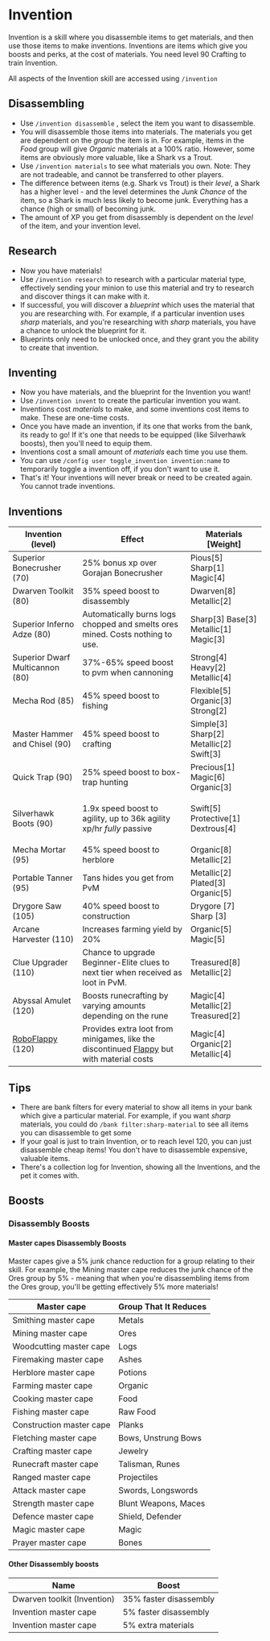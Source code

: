 # Invention



Invention is a skill where you disassemble items to get materials, and then use those items to make inventions. Inventions are items which give you boosts and perks, at the cost of materials. You need level 90 Crafting to train Invention.

All aspects of the Invention skill are accessed using `/invention`

## Disassembling

* Use `/invention disassemble` , select the item you want to disassemble.
* You will disassemble those items into materials. The materials you get are dependent on the _group_ the item is in. For example, items in the _Food_ group will give _Organic_ materials at a 100% ratio. However, some items are obviously more valuable, like a Shark vs a Trout.
* Use `/invention materials` to see what materials you own. Note: They are not tradeable, and cannot be transferred to other players.
* The difference between items (e.g. Shark vs Trout) is their _level_, a Shark has a higher level - and the level determines the _Junk Chance_ of the item, so a Shark is much less likely to become junk. Everything has a chance (high or small) of becoming junk.
* The amount of XP you get from disassembly is dependent on the _level_ of the item, and your invention level.



## Research

* Now you have materials!&#x20;
* Use `/invention research` to research with a particular material type, effectively sending your minion to use this material and try to research and discover things it can make with it.
* If successful, you will discover a _blueprint_ which uses the material that you are researching with. For example, if a particular invention uses _sharp_ materials, and you're researching with _sharp_ materials, you have a chance to unlock the blueprint for it.
* Blueprints only need to be unlocked once, and they grant you the ability to create that invention.

## Inventing

* Now you have materials, and the blueprint for the Invention you want!
* Use `/invention invent` to create the particular invention you want.
* Inventions cost _materials_ to make, and some inventions cost items to make. These are one-time costs.
* Once you have made an invention, if its one that works from the bank, its ready to go! If it's one that needs to be equipped (like Silverhawk boosts), then you'll need to equip them.
* Inventions cost a small amount of _materials_ each time you use them.
* You can use `/config user toggle_invention invention:name` to temporarily toggle a invention off, if you don't want to use it.
* That's it! Your inventions will never break or need to be created again. You cannot trade inventions.

## Inventions

| Invention (level)                                 | Effect                                                                                                                                | Materials \[Weight]                           |
| ------------------------------------------------- | ------------------------------------------------------------------------------------------------------------------------------------- | --------------------------------------------- |
| Superior Bonecrusher (70)                         | 25% bonus xp over Gorajan Bonecrusher                                                                                                 | Pious\[5] Sharp\[1] Magic\[4]                 |
| Dwarven Toolkit (80)                              | 35% speed boost to disassembly                                                                                                        | Dwarven\[8] Metallic\[2]                      |
| Superior Inferno Adze (80)                        | Automatically burns logs chopped and smelts ores mined. Costs nothing to use.                                                         | Sharp\[3] Base\[3] Metallic\[1] Magic\[3]     |
| Superior Dwarf Multicannon (80)                   | 37%-65% speed boost to pvm when cannoning                                                                                             | Strong\[4] Heavy\[2] Metallic\[4]             |
| Mecha Rod (85)                                    | 45% speed boost to fishing                                                                                                            | Flexible\[5] Organic\[3] Strong\[2]           |
| Master Hammer and Chisel (90)                     | 45% speed boost to crafting                                                                                                           | Simple\[3] Sharp\[2] Metallic\[2] Swift\[3]   |
| Quick Trap (90)                                   | 25% speed boost to box-trap hunting                                                                                                   | Precious\[1] Magic\[6] Organic\[3]            |
| Silverhawk Boots (90)                             | 1.9x speed boost to agility, up to 36k agility xp/hr _fully_ passive                                                                  | <p>Swift[5] Protective[1] Dextrous[4]<br></p> |
| Mecha Mortar (95)                                 | 45% speed boost to herblore                                                                                                           | Organic\[8] Metallic\[2]                      |
| Portable Tanner (95)                              | Tans hides you get from PvM                                                                                                           | Metallic\[2] Plated\[3] Organic\[5]           |
| Drygore Saw (105)                                 | 40% speed boost to construction                                                                                                       | Drygore \[7] Sharp \[3]                       |
| Arcane Harvester (110)                            | Increases farming yield by 20%                                                                                                        | Organic\[5] Magic\[5]                         |
| Clue Upgrader (110)                               | Chance to upgrade Beginner-Elite clues to next tier when received as loot in PvM.                                                     | Treasured\[8] Metallic\[2]                    |
| Abyssal Amulet (120)                              | Boosts runecrafting by varying amounts depending on the rune                                                                          | Magic\[4] Metallic\[2] Treasured\[2]          |
| [RoboFlappy](../custom-items/pets.md#perks) (120) | Provides extra loot from minigames, like the discontinued [Flappy](../custom-items/pets.md#discontinued-pets) but with material costs | Magic\[4] Organic\[2] Metallic\[4]            |

## Tips

* There are bank filters for every material to show all items in your bank which give a particular material. For example, if you want _sharp_ materials, you could do `/bank filter:sharp-material` to see all items you can disassemble to get some
* If your goal is just to train Invention, or to reach level 120, you can just disassemble cheap items! You don't have to disassemble expensive, valuable items.
* There's a collection log for Invention, showing all the Inventions, and the pet it comes with.

## Boosts

### Disassembly Boosts

#### Master capes Disassembly Boosts

Master capes give a 5% junk chance reduction for a group relating to their skill. For example, the Mining master cape reduces the junk chance of the Ores group by 5% - meaning that when you're disassembling items from the Ores group, you'll be getting effectively 5% more materials!

| Master cape              | Group That It Reduces |
| ------------------------ | --------------------- |
| Smithing master cape     | Metals                |
| Mining master cape       | Ores                  |
| Woodcutting master cape  | Logs                  |
| Firemaking master cape   | Ashes                 |
| Herblore master cape     | Potions               |
| Farming master cape      | Organic               |
| Cooking master cape      | Food                  |
| Fishing master cape      | Raw Food              |
| Construction master cape | Planks                |
| Fletching master cape    | Bows, Unstrung Bows   |
| Crafting master cape     | Jewelry               |
| Runecraft master cape    | Talisman, Runes       |
| Ranged master cape       | Projectiles           |
| Attack master cape       | Swords, Longswords    |
| Strength master cape     | Blunt Weapons, Maces  |
| Defence master cape      | Shield, Defender      |
| Magic master cape        | Magic                 |
| Prayer master cape       | Bones                 |

#### Other Disassembly boosts

| Name                        | Boost                  |
| --------------------------- | ---------------------- |
| Dwarven toolkit (Invention) | 35% faster disassembly |
| Invention master cape       | 5% faster disassembly  |
| Invention master cape       | 5% extra materials     |







